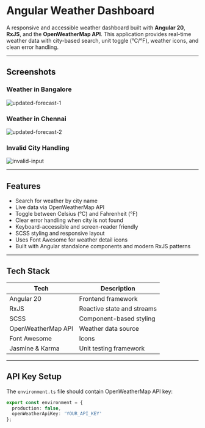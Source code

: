 # Angular Weather Dashboard

A responsive and accessible weather dashboard built with **Angular 20**, **RxJS**, and the **OpenWeatherMap API**. This application provides real-time weather data with city-based search, unit toggle (°C/°F), weather icons, and clean error handling.

---

## Screenshots

### Weather in Bangalore
![updated-forecast-1](https://github.com/user-attachments/assets/b36ffb25-752a-47dd-b2f5-b309ae76f216)


### Weather in Chennai
![updated-forecast-2](https://github.com/user-attachments/assets/f750dd7b-55c6-42b6-9317-6a6c6ed1e3cc)


### Invalid City Handling
![invalid-input](https://github.com/user-attachments/assets/63aba28a-0a2e-43b3-b7b1-f6cc420ef58f)


---

## Features

- Search for weather by city name
- Live data via OpenWeatherMap API
- Toggle between Celsius (°C) and Fahrenheit (°F)
- Clear error handling when city is not found
- Keyboard-accessible and screen-reader friendly
- SCSS styling and responsive layout
- Uses Font Awesome for weather detail icons
- Built with Angular standalone components and modern RxJS patterns

---

## Tech Stack

| Tech        | Description                    |
|-------------|--------------------------------|
| Angular 20  | Frontend framework             |
| RxJS        | Reactive state and streams     |
| SCSS        | Component-based styling        |
| OpenWeatherMap API | Weather data source     |
| Font Awesome| Icons                          |
| Jasmine & Karma | Unit testing framework     |

---

## API Key Setup

The `environment.ts` file should contain OpenWeatherMap API key:

```ts
export const environment = {
  production: false,
  openWeatherApiKey: 'YOUR_API_KEY'
};
